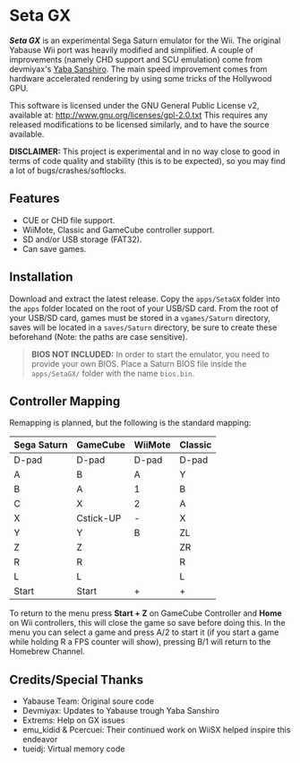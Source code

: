 # Seta GX

**_Seta GX_** is an experimental Sega Saturn emulator for the Wii. The original Yabause Wii port was heavily modified and simplified. A couple of improvements (namely CHD support and SCU emulation) come from devmiyax's [Yaba Sanshiro](https://github.com/devmiyax/yabause). The main speed improvement comes from hardware accelerated rendering by using some tricks of the Hollywood GPU.

This software is licensed under the GNU General Public License v2, available at: http://www.gnu.org/licenses/gpl-2.0.txt This requires any released modifications to be licensed similarly, and to have the source available.

**DISCLAIMER:** This project is experimental and in no way close to good in terms of code quality and stability (this is to be expected), so you may find a lot of bugs/crashes/softlocks.

## Features

- CUE or CHD file support.
- WiiMote, Classic and GameCube controller support.
- SD and/or USB storage (FAT32).
- Can save games.

## Installation

Download and extract the latest release. Copy the `apps/SetaGX` folder into the `apps` folder located on the root of your USB/SD card. From the root of your USB/SD card, games must be stored in a `vgames/Saturn` directory, saves will be located in a `saves/Saturn` directory, be sure to create these beforehand (Note: the paths are case sensitive).

> **BIOS NOT INCLUDED:** In order to start the emulator, you need to provide your own BIOS. Place a Saturn BIOS file inside the `apps/SetaGX/` folder with the name `bios.bin`.

## Controller Mapping

Remapping is planned, but the following is the standard mapping:

| Sega Saturn | GameCube  | WiiMote | Classic |
|-------------|-----------|---------|---------|
| D-pad       | D-pad     | D-pad   | D-pad   |
| A           | B         | A       | Y       |
| B           | A         | 1       | B       |
| C           | X         | 2       | A       |
| X           | Cstick-UP | -       | X       |
| Y           | Y         | B       | ZL      |
| Z           | Z         |         | ZR      |
| R           | R         |         | R       |
| L           | L         |         | L       |
| Start       | Start     | +       | +       |

To return to the menu press **Start + Z** on GameCube Controller and **Home** on Wii controllers, this will close the game so save before doing this. In the menu you can select a game and press A/2 to start it (if you start a game while holding R a FPS counter will show), pressing B/1 will return to the Homebrew Channel.

## Credits/Special Thanks

- Yabause Team: Original soure code
- Devmiyax: Updates to Yabause trough Yaba Sanshiro
- Extrems: Help on GX issues
- emu_kidid & Pcercuei: Their continued work on WiiSX helped inspire this endeavor
- tueidj: Virtual memory code
